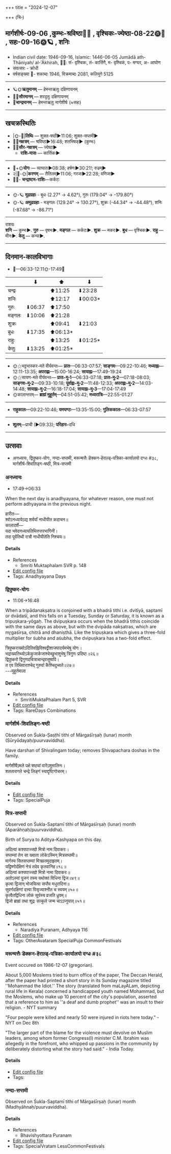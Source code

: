 +++
title = "2024-12-07"

+++
(चि॰)
## मार्गशीर्षः-09-06  ,कुम्भः-श्रविष्ठा🌛🌌  ,  वृश्चिकः-ज्येष्ठा-08-22🌞🌌  ,  सहः-09-16🌞🪐  , शनिः
- Indian civil date: 1946-09-16, Islamic: 1446-06-05 Jumādā ath-Thāniyah/ al-ʾĀkhirah, 🌌🌞: सं- वृश्चिकः, तं- कार्त्तिगै, म- वृश्चिकं, प- मग्घर, अ- आघोण
- संवत्सरः - क्रोधी
- वर्षसङ्ख्या 🌛- शकाब्दः 1946, विक्रमाब्दः 2081, कलियुगे 5125
___________________
- 🪐🌞**ऋतुमानम्** — हेमन्तऋतुः दक्षिणायनम्
- 🌌🌞**सौरमानम्** — शरदृतुः दक्षिणायनम्
- 🌛**चान्द्रमानम्** — हेमन्तऋतुः मार्गशीर्षः (≈सहः)
___________________


## खचक्रस्थितिः
- |🌞-🌛|**तिथिः** — शुक्ल-षष्ठी►11:06; शुक्ल-सप्तमी►  
- 🌌🌛**नक्षत्रम्** — श्रविष्ठा►16:48; शतभिषक्► (कुम्भः)  
- 🌌🌞**सौर-नक्षत्रम्** — ज्येष्ठा►  
  - **राशि-मासः** — कार्त्तिकः► 
___________________
- 🌛+🌞**योगः** — व्याघातः►08:38; हर्षणः►30:21!; वज्रम्►  
- २|🌛-🌞|**करणम्** — तैतिलम्►11:06; गरजा►22:28; वणिजा►  
- 🌌🌛- **चन्द्राष्टम-राशिः**—कर्कटः  
___________________
- 🌞-🪐 **मूढग्रहाः** - बुधः (2.27° → 4.62°), गुरुः (179.04° → -179.80°)
- 🌞-🪐 **अमूढग्रहाः** - मङ्गलः (129.24° → 130.27°), शुक्रः (-44.34° → -44.48°), शनिः (-87.68° → -86.71°)
___________________
राशयः  
**शनि** — कुम्भः►. **गुरु** — वृषभः►. **मङ्गल** — कर्कटः►. **शुक्र** — मकरः►. **बुध** — वृश्चिकः►. **राहु** — मीनः►. **केतु** — कन्या►. 
___________________


## दिनमान-कालविभागाः
- 🌅—06:33-12:11🌞-17:49🌇  

|      |⬇     |⬆     |⬇     |
|------|-----|-----|------|
|चन्द्रः|     |⬆11:25 |⬇23:28 |
|शनिः   |     |⬆12:17 |⬇00:03*|
|गुरुः  |⬇06:37 |⬆17:50 |     |
|मङ्गलः |⬇10:06 |⬆21:28 |     |
|शुक्रः |     |⬆09:41 |⬇21:03 |
|बुधः   |⬇17:35 |⬆06:13*|     |
|राहुः  |     |⬆13:25 |⬇01:25*|
|केतुः  |⬇13:25 |⬆01:25*|     |
___________________
- 🌞⚝भट्टभास्कर-मते वीर्यवन्तः— **प्रातः**—06:33-07:57; **साङ्गवः**—09:22-10:46; **मध्याह्नः**—12:11-13:35; **अपराह्णः**—15:00-16:24; **सायाह्नः**—17:49-19:24  
- 🌞⚝सायण-मते वीर्यवन्तः— **प्रातः-मु॰1**—06:33-07:18; **प्रातः-मु॰2**—07:18-08:03; **साङ्गवः-मु॰2**—09:33-10:18; **पूर्वाह्णः-मु॰2**—11:48-12:33; **अपराह्णः-मु॰2**—14:03-14:48; **सायाह्नः-मु॰2**—16:18-17:04; **सायाह्नः-मु॰3**—17:04-17:49  
- 🌞कालान्तरम्— **ब्राह्मं मुहूर्तम्**—04:51-05:42; **मध्यरात्रिः**—22:55-01:27  
___________________
- **राहुकालः**—09:22-10:46; **यमघण्टः**—13:35-15:00; **गुलिककालः**—06:33-07:57  
___________________
- **शूलम्**—प्राची (►09:33); **परिहारः**–दधि  
___________________

## उत्सवाः
- अनध्यायः, द्विपुष्कर-योगः, नन्दा-सप्तमी, मरून्मत्तैः डॆक्कन-हॆराल्ड्-पत्रिका-कार्यालयो दग्धः #३८, मार्गशीर्ष-शिवलिङ्ग-षष्ठी, मित्र-सप्तमी
### अनध्यायः
- 17:49→06:33



When the next day is anadhyayana, for whatever reason, one must not perform adhyayana in the previous night.

हारीतः—  
श्वोऽनध्यायेऽद्य शर्वर्यां नाधीयीत कदाचन॥  
कालादर्शे—  
यदा भवेदनध्यायतिथिरुत्तरभागिनी।  
तदा पूर्वतिथौ रात्रौ नाधीयीतेति निश्चयः॥



#### Details
- References
  - Smriti Muktaphalam SVR p.  148
- [Edit config file](https://github.com/jyotisham/adyatithi/blob/master/time_focus/adhyayana/description_only/anadhyAyaH~pUrvarAtrau.toml)
- Tags: Anadhyayana Days


### द्विपुष्कर-योगः
- 11:06→16:48



When a tripādanakṣatra is conjoined with a bhadrā tithi i.e. dvitīyā, saptamī or dvādaśī, and this falls on a Tuesday, Sunday or Saturday, it is known as a tripuṣkara-yōgaḥ. The dvipuṣkara occurs when the bhadrā tithis coincide with the same days as above, but with the dvipāda nakṣatras, which are mr̥gaśīrṣa, chitrā and dhaniṣṭhā. Like the tripuṣkara which gives a three-fold multiplier for śubha and aśubha, the dvipuṣkara has a two-fold effect.

त्रिपुष्कराख्योऽदितिवह्निविश्वद्वीशाजपादर्यमभेषु योगः।  
भद्राख्यतिथ्योऽर्ककुजार्कजाश्चेच्छुभाशुभेषु त्रिगुणः प्रदिष्टः॥२६॥  
द्विपुष्करो द्विगुणदचित्राचान्द्रवसुष्वपि।   
त एव तिथिवाराश्चेद् गुरुर्वा कैश्चिदुच्यते॥२७॥  
---मुहूर्तमाला



#### Details
- References
  - SmritiMuktaPhalam Part 5, SVR
- [Edit config file](https://github.com/jyotisham/adyatithi/blob/master/time_focus/misc_combinations/description_only/dvipuSkara-yOgaH~6.toml)
- Tags: RareDays Combinations


### मार्गशीर्ष-शिवलिङ्ग-षष्ठी

Observed on Śukla-Ṣaṣṭhī tithi of Mārgaśīrṣaḥ (lunar) month (Sūryōdayaḥ/puurvaviddha). 

Have darshan of Shivalingam today; removes Shivapachara doshas in the family.

मार्गशीर्षेऽमले पक्षे षष्ठ्यां वारेंऽशुमालिनः।  
शततारागते चन्द्रे लिङ्गं स्याद्दृष्टिगोचरम्।



#### Details
- [Edit config file](https://github.com/jyotisham/adyatithi/blob/master/general/lunar_month/tithi/09/06/mArgazIrSa-zivaliGga-SaSThI.toml)
- Tags: SpecialPuja


### मित्र-सप्तमी

Observed on Śukla-Saptamī tithi of Mārgaśīrṣaḥ (lunar) month (Aparāhṇaḥ/puurvaviddha). 

Birth of Surya to Aditya-Kashyapa on this day.

अदित्यां कश्यपाज्जज्ञे मित्रो नाम दिवाकरः।  
सप्तम्यां तेन सा ख्याता लोकेऽस्मिन् मित्रसप्तमी॥  
मार्गस्य सितसप्तम्यां मित्रव्रतमुदाहृतम्।  
यद्विष्णोर्दक्षिणं नेत्रं तदेव कृतवानिह॥१८॥  
अदित्यां कश्यपाज्जज्ञे मित्रो नामा दिवाकरः॥  
अतोऽस्यां पूजनं तस्य यथोक्तं विधिना द्विज॥४९॥  
कृत्वा द्विजान् भोजयित्वा सप्तैव मधुरादिना॥  
सुवर्णदक्षिणां दत्त्वा विसृज्याश्नीत च स्वयम्॥५०॥  
कृत्वैतद्विधिना लोकं सूर्यस्य व्रजति ध्रुवम्॥  
द्विजो ब्राह्मं तथा शूद्रः सत्कुले जन्म चाऽऽप्नुयात्॥५१॥



#### Details
- References
  - Naradiya Puranam, Adhyaya 116
- [Edit config file](https://github.com/jyotisham/adyatithi/blob/master/general/lunar_month/tithi/09/07/mitra-saptamI.toml)
- Tags: OtherAvataram SpecialPuja CommonFestivals


### मरून्मत्तैः डॆक्कन-हॆराल्ड्-पत्रिका-कार्यालयो दग्धः #३८

Event occured on 1986-12-07 (gregorian). 

About 5,000 Moslems tried to burn office of the paper, The Deccan Herald, after the paper had printed a short story in its Sunday magazine titled ''Mohammad the Idiot.'' The story (translated from maLayALam, depicting rural life in Kerala) concerned a handicapped youth named Mohammad, but the Moslems, who make up 10 percent of the city's population, asserted that a reference to him as ''a deaf and dumb prophet'' was an insult to their religion. - NYT summary

"Four people were killed and nearly 50 were injured in riots here today." - NYT on Dec 8th

"The larger part of the blame for the violence must devolve on Muslim leaders, among whom former Congress(I) minister C.M. Ibrahim was allegedly in the forefront, who whipped up passions in the community by deliberately distorting what the story had said." - India Today.

#### Details
- [Edit config file](https://github.com/jyotisham/adyatithi/blob/master/mahApuruSha/xatra-later/gregorian/day/12/07/muslims_burn_deccan-herald-office.toml)
- Tags: 


### नन्दा-सप्तमी

Observed on Śukla-Saptamī tithi of Mārgaśīrṣaḥ (lunar) month (Madhyāhnaḥ/puurvaviddha). 



#### Details
- References
  - Bhavishyottara Puranam
- [Edit config file](https://github.com/jyotisham/adyatithi/blob/master/devatA/shakti/lunar_month/tithi/09/07/nandA-saptamI~1.toml)
- Tags: SpecialVratam LessCommonFestivals


